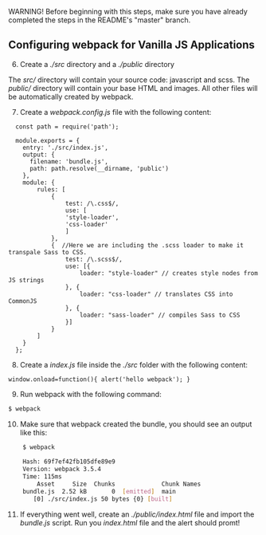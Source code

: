 WARNING! Before beginning with this steps, make sure you have already completed the steps in the README's "master" branch.

## Configuring webpack for Vanilla JS Applications

6. Create a _./src_ directory and a _./public_ directory

The _src/_ directory will contain your source code: javascript and scss.
The _public/_ directory will contain your base HTML and images. All other files will be automatically created by webpack.

7. Create a _webpack.config.js_ file with the following content:

```
  const path = require('path');

  module.exports = {
    entry: './src/index.js',
    output: {
      filename: 'bundle.js',
      path: path.resolve(__dirname, 'public')
    },
    module: {
        rules: [
            {
                test: /\.css$/,
                use: [
                'style-loader',
                'css-loader'
                ]
            },
            {  //Here we are including the .scss loader to make it transpale Sass to CSS.
                test: /\.scss$/,
                use: [{
                    loader: "style-loader" // creates style nodes from JS strings
                }, {
                    loader: "css-loader" // translates CSS into CommonJS
                }, {
                    loader: "sass-loader" // compiles Sass to CSS
                }]
            }
        ]
    }
  };
```

8. Create a _index.js_ file inside the _./src_ folder with the following content:

```
window.onload=function(){ alert('hello webpack'); }
```

9. Run webpack with the following command:

```sh
$ webpack
```

10. Make sure that webpack created the bundle, you should see an output like this:
```sh
    $ webpack
    
    Hash: 69f7ef42fb105dfe89e9
    Version: webpack 3.5.4
    Time: 115ms
        Asset     Size  Chunks             Chunk Names
    bundle.js  2.52 kB       0  [emitted]  main
       [0] ./src/index.js 50 bytes {0} [built]
```

11. If everything went well, create an _./public/index.html_ file and import the _bundle.js_ script. Run you _index.html_ file and the alert should promt!